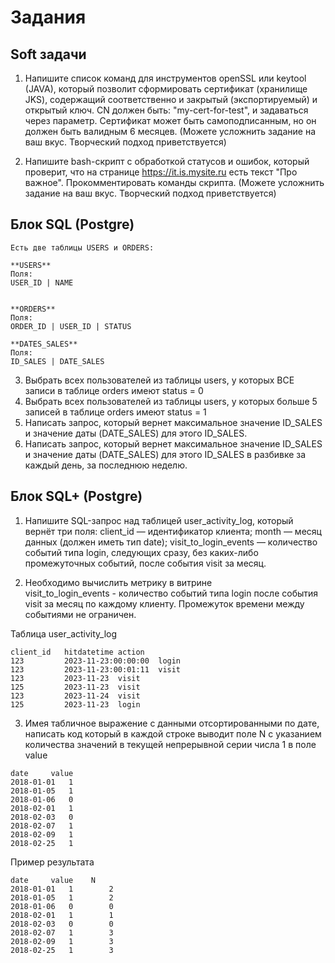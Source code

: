 # Задания

## Soft задачи

1. Напишите список команд для инструментов openSSL или keytool (JAVA), который позволит сформировать сертификат (хранилище JKS), содержащий соответственно и закрытый (экспортируемый) и открытый ключ. CN должен быть: "my-cert-for-test", и задаваться через параметр. Сертификат может быть самоподписанным, но он должен быть валидным 6 месяцев. (Можете усложнить задание на ваш вкус. Творческий подход приветствуется)

2. Напишите bash-скрипт с обработкой статусов и ошибок, который проверит, что на странице https://it.is.mysite.ru есть текст "Про важное". Прокомментировать команды скрипта. (Можете усложнить задание на ваш вкус. Творческий подход приветствуется)


## Блок SQL (Postgre)

```
Есть две таблицы USERS и ORDERS:

**USERS**
Поля:
USER_ID | NAME


**ORDERS**
Поля:
ORDER_ID | USER_ID | STATUS

**DATES_SALES**
Поля:
ID_SALES | DATE_SALES

```

3. Выбрать всех пользователей из таблицы users, у которых ВСЕ записи в таблице orders имеют status = 0
4. Выбрать всех пользователей из таблицы users, у которых больше 5 записей в таблице orders имеют status = 1
5. Написать запрос, который вернет максимальное значение ID_SALES и значение даты (DATE_SALES) для этого ID_SALES.
6. Написать запрос, который вернет максимальное значение ID_SALES и значение даты (DATE_SALES) для этого ID_SALES в разбивке за каждый день, за последнюю неделю.

## Блок SQL+ (Postgre)

1. Напишите SQL-запрос над таблицей user_activity_log, который вернёт три поля: 
client_id — идентификатор клиента;
month — месяц данных (должен иметь тип date);
visit_to_login_events — количество событий типа login, следующих сразу, 
без каких-либо промежуточных событий, после события visit за месяц.
 
2. Необходимо вычислить метрику в витрине  
visit_to_login_events - количество событий типа login после события visit за месяц по каждому клиенту. 
Промежуток времени между событиями не ограничен.
 
Таблица user_activity_log
```
client_id   hitdatetime action
123         2023-11-23:00:00:00  login
123         2023-11-23:00:01:11  visit
123         2023-11-23  visit
125         2023-11-23  visit
123         2023-11-24  visit
125         2023-11-23  login
```

3. Имея табличное выражение с данными отсортированными по дате, написать код который в каждой строке выводит поле N с указанием количества значений в текущей непрерывной серии числа 1 в поле value 
```
date     value 
2018-01-01   1 
2018-01-05   1 
2018-01-06   0 
2018-02-01   1 
2018-02-03   0 
2018-02-07   1 
2018-02-09   1 
2018-02-25   1 
```

Пример результата 
```
date     value    N 
2018-01-01   1        2 
2018-01-05   1        2 
2018-01-06   0        0 
2018-02-01   1        1 
2018-02-03   0        0 
2018-02-07   1        3 
2018-02-09   1        3 
2018-02-25   1        3
```